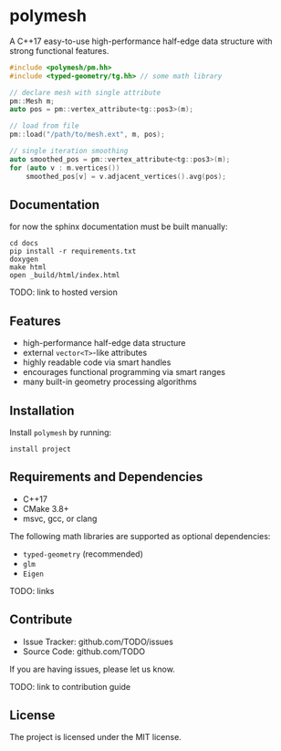 # polymesh

A C++17 easy-to-use high-performance half-edge data structure with strong functional features.

```cpp
#include <polymesh/pm.hh>
#include <typed-geometry/tg.hh> // some math library

// declare mesh with single attribute
pm::Mesh m;
auto pos = pm::vertex_attribute<tg::pos3>(m);

// load from file
pm::load("/path/to/mesh.ext", m, pos);

// single iteration smoothing
auto smoothed_pos = pm::vertex_attribute<tg::pos3>(m);
for (auto v : m.vertices())
    smoothed_pos[v] = v.adjacent_vertices().avg(pos);
```

## Documentation

for now the sphinx documentation must be built manually:

```
cd docs
pip install -r requirements.txt
doxygen
make html
open _build/html/index.html
```

TODO: link to hosted version


## Features

- high-performance half-edge data structure
- external `vector<T>`-like attributes
- highly readable code via smart handles
- encourages functional programming via smart ranges
- many built-in geometry processing algorithms


## Installation

Install `polymesh` by running:

    install project


## Requirements and Dependencies

- C++17
- CMake 3.8+
- msvc, gcc, or clang

The following math libraries are supported as optional dependencies:

- `typed-geometry` (recommended)
- `glm`
- `Eigen`

TODO: links


## Contribute

* Issue Tracker: github.com/TODO/issues
* Source Code: github.com/TODO

If you are having issues, please let us know.

TODO: link to contribution guide


## License

The project is licensed under the MIT license.
